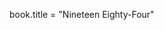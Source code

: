 <!-- Successfully updated book title to Nineteen Eighty-Four. -->
book.title = "Nineteen Eighty-Four"
